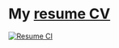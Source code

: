 # My [resume CV](https://chbinousamy.github.io/resume/)

[![Resume CI](https://github.com/chbinousamy/resume/actions/workflows/resume-build-push.yaml/badge.svg)](https://github.com/chbinousamy/resume/actions/workflows/resume-build-push.yaml)
